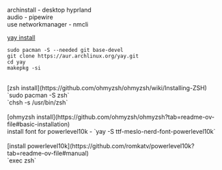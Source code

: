 archinstall - desktop hyprland<br>
audio - pipewire<br>
use networkmanager - nmcli<br>

[yay install](https://github.com/Jguer/yay?tab=readme-ov-file#installation)
```
sudo pacman -S --needed git base-devel
git clone https://aur.archlinux.org/yay.git
cd yay
makepkg -si
```
<br>
[zsh install](https://github.com/ohmyzsh/ohmyzsh/wiki/Installing-ZSH)<br>
`sudo pacman -S zsh`<br>
`chsh -s /usr/bin/zsh`<br>
<br>
[ohmyzsh install](https://github.com/ohmyzsh/ohmyzsh?tab=readme-ov-file#basic-installation)<br>
install font for powerlevel10k - `yay -S ttf-meslo-nerd-font-powerlevel10k`<br>
<br>
[install powerlevel10k](https://github.com/romkatv/powerlevel10k?tab=readme-ov-file#manual)<br>
`exec zsh`

